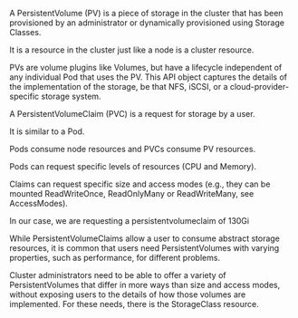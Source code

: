 A PersistentVolume (PV) is a piece of storage in the cluster that has been provisioned by an administrator or dynamically provisioned using Storage Classes. 

It is a resource in the cluster just like a node is a cluster resource. 

PVs are volume plugins like Volumes, but have a lifecycle independent of any individual Pod that uses the PV. This API object captures the details of the implementation of the storage, be that NFS, iSCSI, or a cloud-provider-specific storage system.

A PersistentVolumeClaim (PVC) is a request for storage by a user. 

It is similar to a Pod. 

Pods consume node resources and PVCs consume PV resources. 

Pods can request specific levels of resources (CPU and Memory). 

Claims can request specific size and access modes (e.g., they can be mounted ReadWriteOnce, ReadOnlyMany or ReadWriteMany, see AccessModes).

In our case, we are requesting a persistentvolumeclaim of 130Gi

While PersistentVolumeClaims allow a user to consume abstract storage resources, it is common that users need PersistentVolumes with varying properties, such as performance, for different problems. 

Cluster administrators need to be able to offer a variety of PersistentVolumes that differ in more ways than size and access modes, without exposing users to the details of how those volumes are implemented. For these needs, there is the StorageClass resource.
